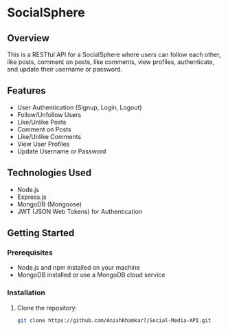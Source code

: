 # SocialSphere

## Overview
This is a RESTful API for a SocialSphere where users can follow each other, like posts, comment on posts, like comments, view profiles, authenticate, and update their username or password.

## Features
- User Authentication (Signup, Login, Logout)
- Follow/Unfollow Users
- Like/Unlike Posts
- Comment on Posts
- Like/Unlike Comments
- View User Profiles
- Update Username or Password

## Technologies Used
- Node.js
- Express.js
- MongoDB (Mongoose)
- JWT (JSON Web Tokens) for Authentication

## Getting Started

### Prerequisites
- Node.js and npm installed on your machine
- MongoDB installed or use a MongoDB cloud service

### Installation

1. Clone the repository:
    ```bash
    git clone https://github.com/AnishKhamkar7/Social-Media-API.git
    ```


